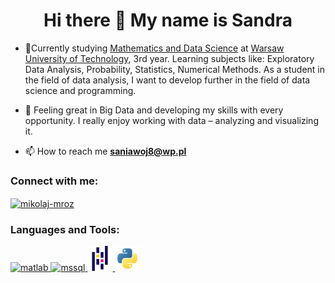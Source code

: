 <h1 align="center">Hi there 👋 My name is Sandra</h1>


- 🔭Currently studying [Mathematics and Data Science](https://ww2.mini.pw.edu.pl/studia/inzynierskie-i-licencjackie/matematyka-i-analiza-danych/) at [Warsaw University of Technology](https://www.pw.edu.pl/), 3rd year. Learning subjects like: Exploratory Data Analysis, Probability, Statistics, Numerical Methods. As a student in the field of data analysis, I want to develop further in the field of data science and programming. 

- 🤝 Feeling great in Big Data and developing my skills with every opportunity. I really enjoy working with data – analyzing and visualizing it.   

- 📫 How to reach me **saniawoj8@wp.pl**

<h3 align="left">Connect with me:</h3>
<p align="left">
<a href="https://linkedin.com/in/sandrawojciechowska" target="blank"><img align="center" src="https://raw.githubusercontent.com/rahuldkjain/github-profile-readme-generator/master/src/images/icons/Social/linked-in-alt.svg" alt="mikolaj-mroz" height="30" width="40" /></a>
</p>

<h3 align="left">Languages and Tools:</h3>
<p align="left"> <a href="https://www.mathworks.com/" target="_blank" rel="noreferrer"> <img src="https://upload.wikimedia.org/wikipedia/commons/2/21/Matlab_Logo.png" alt="matlab" width="40" height="40"/> </a> <a href="https://www.microsoft.com/en-us/sql-server" target="_blank" rel="noreferrer"> <img src="https://www.svgrepo.com/show/303229/microsoft-sql-server-logo.svg" alt="mssql" width="40" height="40"/> </a> <a href="https://pandas.pydata.org/" target="_blank" rel="noreferrer"> <img src="https://raw.githubusercontent.com/devicons/devicon/2ae2a900d2f041da66e950e4d48052658d850630/icons/pandas/pandas-original.svg" alt="pandas" width="40" height="40"/> </a> <a href="https://www.python.org" target="_blank" rel="noreferrer"> <img src="https://raw.githubusercontent.com/devicons/devicon/master/icons/python/python-original.svg" alt="python" width="40" height="40"/> </a> <a 



